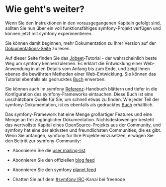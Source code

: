 Wie geht's weiter?
==================

Wenn Sie den Instruktionen in den vorausgegangenen Kapiteln gefolgt sind,
sollten Sie nun über ein voll funktionsfähiges symfony-Projekt verfügen und
können jetzt mit symfony experimentieren.

Sie können damit beginnen, mehr Dokumentation zu Ihrer Version auf der
[Dokumentations-Seite](http://www.symfony-project.org/doc/1_4/) zu lesen.

Auf dieser Seite finden Sie das
[Jobeet](http://www.symfony-project.org/jobeet/1_4/Doctrine/en/)-Tutorial - der
wahrscheinlich beste Weg um symfony kennenzulernen. Es erklärt die Entwicklung
einer Web-Anwendung in allen Details vom Anfang bis zum Ende, und zeigt Ihnen
ebenso die bewährten Methoden einer Web-Entwicklung. Sie können das Tutorial
ebenfalls als gedrucktes
[Buch](http://www.amazon.com/gp/product/2918390062?ie=UTF8&tag=symfonyprojec-20&linkCode=as2&camp=1789&creative=390957&creativeASIN=2918390062)
erwerben.

Sie können auch im symfony
[Referenz](http://www.symfony-project.org/reference/1_4/en/)-Handbuch blättern
und tiefer in die Konfiguration des symfony-Frameworks eintauchen. Diese Buch
ist eine unschätzbare Quelle für Sie, um schnell etwas zu finden. Wie jeder Teil
der symfony-Dokumentation, ist es ebenfalls als gedrucktes
[Buch](http://www.amazon.com/gp/product/2918390054?ie=UTF8&tag=symfonyprojec-20&linkCode=as2&camp=1789&creative=9325&creativeASIN=2918390054)
erhältlich.

Das symfony-Framework hat eine Menge großartiger Features und eine Menge an frei
zugänglicher Dokumentation. Nichtsdestoweniger besteht das wertvollste Kapital
eines OpenSource-Projekts aus der Community, und symfony hat eine der aktivsten
und freundlichsten Communities, die es gibt. Wenn Sie anfangen, symfony für Ihre
Projekte einzusetzen, erwägen Sie den Beitritt zur symfony-Community:

  * Abonnieren Sie die [user mailing-list](http://groups.google.com/group/symfony-users)

  * Abonnieren Sie den offiziellen [blog feed](http://feeds.feedburner.com/symfony/blog)

  * Abonnieren Sie den symfony [planet feed](http://feeds.feedburner.com/symfony/planet)

  * Chatten Sie auf dem [#symfony IRC](irc://irc.freenode.net/symfony)-Kanal bei
    freenode